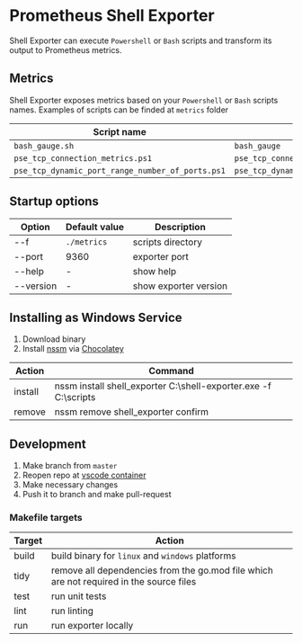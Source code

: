 # Prometheus Shell Exporter

Shell Exporter can execute `Powershell` or `Bash` scripts and transform its output to Prometheus metrics.

## Metrics

Shell Exporter exposes metrics based on your `Powershell` or `Bash` scripts names. Examples of scripts can be finded at `metrics` folder

| Script name                                      | Metric name                                  |
| -------------------------------------------------|----------------------------------------------|
| `bash_gauge.sh`                                  | `bash_gauge`                                 |
| `pse_tcp_connection_metrics.ps1`                 | `pse_tcp_connection_metrics`                 |
| `pse_tcp_dynamic_port_range_number_of_ports.ps1` | `pse_tcp_dynamic_port_range_number_of_ports` |

## Startup options

| Option    | Default value | Description           |
| ----------|---------------|-----------------------|
| --f       | `./metrics`   | scripts directory     |
| --port    | 9360          | exporter port         |
| --help    | -             | show help             |
| --version | -             | show exporter version |


## Installing as Windows Service

1. Download binary
2. Install [nssm](https://nssm.cc/) via [Chocolatey](https://community.chocolatey.org/packages/NSSM)

| Action    | Command                                                          |
| ----------|------------------------------------------------------------------|
| install   | nssm install shell_exporter C:\shell-exporter.exe -f C:\scripts  |
| remove    | nssm remove shell_exporter confirm                               |

## Development

1. Make branch from `master`
2. Reopen repo at [vscode container](https://code.visualstudio.com/docs/remote/containers)
3. Make necessary changes
4. Push it to branch and make pull-request

### Makefile targets

| Target    | Action                                                                                  |
| ----------|-----------------------------------------------------------------------------------------|
| build     | build binary for `linux` and `windows` platforms                                        |
| tidy      | remove all dependencies from the go.mod file which are not required in the source files |
| test      | run unit tests                                                                          |
| lint      | run linting                                                                             |
| run       | run exporter locally                                                                    |
